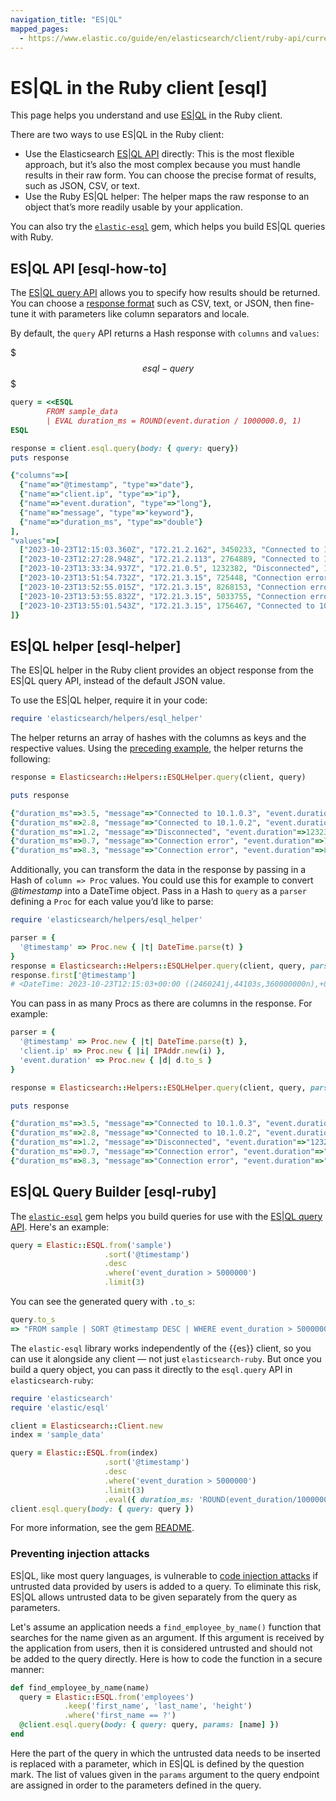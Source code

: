 ```yaml
---
navigation_title: "ES|QL"
mapped_pages:
  - https://www.elastic.co/guide/en/elasticsearch/client/ruby-api/current/esql.html
---
```


# ES|QL in the Ruby client [esql]


This page helps you understand and use [ES|QL](elasticsearch://reference/query-languages/esql.md) in the Ruby client.

There are two ways to use ES|QL in the Ruby client:

* Use the Elasticsearch [ES|QL API](elasticsearch://reference/query-languages/esql/esql-rest.md) directly: This is the most flexible approach, but it’s also the most complex because you must handle results in their raw form. You can choose the precise format of results, such as JSON, CSV, or text.
* Use the Ruby ES|QL helper: The helper maps the raw response to an object that’s more readily usable by your application.

You can also try the [`elastic-esql`](#esql-ruby) gem, which helps you build ES|QL queries with Ruby.

## ES|QL API [esql-how-to]

The [ES|QL query API](https://www.elastic.co/docs/api/doc/elasticsearch/group/endpoint-esql) allows you to specify how results should be returned. You can choose a [response format](docs-content://explore-analyze/query-filter/languages/esql-rest.md#esql-rest-format) such as CSV, text, or JSON, then fine-tune it with parameters like column separators and locale.

By default, the `query` API returns a Hash response with `columns` and `values`:

$$$esql-query$$$

```ruby
query = <<ESQL
        FROM sample_data
        | EVAL duration_ms = ROUND(event.duration / 1000000.0, 1)
ESQL

response = client.esql.query(body: { query: query})
puts response

{"columns"=>[
  {"name"=>"@timestamp", "type"=>"date"},
  {"name"=>"client.ip", "type"=>"ip"},
  {"name"=>"event.duration", "type"=>"long"},
  {"name"=>"message", "type"=>"keyword"},
  {"name"=>"duration_ms", "type"=>"double"}
],
"values"=>[
  ["2023-10-23T12:15:03.360Z", "172.21.2.162", 3450233, "Connected to 10.1.0.3", 3.5],
  ["2023-10-23T12:27:28.948Z", "172.21.2.113", 2764889, "Connected to 10.1.0.2", 2.8],
  ["2023-10-23T13:33:34.937Z", "172.21.0.5", 1232382, "Disconnected", 1.2],
  ["2023-10-23T13:51:54.732Z", "172.21.3.15", 725448, "Connection error", 0.7],
  ["2023-10-23T13:52:55.015Z", "172.21.3.15", 8268153, "Connection error", 8.3],
  ["2023-10-23T13:53:55.832Z", "172.21.3.15", 5033755, "Connection error", 5.0],
  ["2023-10-23T13:55:01.543Z", "172.21.3.15", 1756467, "Connected to 10.1.0.1", 1.8]
]}
```


## ES|QL helper [esql-helper]

The ES|QL helper in the Ruby client provides an object response from the ES|QL query API, instead of the default JSON value.

To use the ES|QL helper, require it in your code:

```ruby
require 'elasticsearch/helpers/esql_helper'
```

The helper returns an array of hashes with the columns as keys and the respective values. Using the [preceding example](#esql-query), the helper returns the following:

```ruby
response = Elasticsearch::Helpers::ESQLHelper.query(client, query)

puts response

{"duration_ms"=>3.5, "message"=>"Connected to 10.1.0.3", "event.duration"=>3450233, "client.ip"=>"172.21.2.162", "@timestamp"=>"2023-10-23T12:15:03.360Z"}
{"duration_ms"=>2.8, "message"=>"Connected to 10.1.0.2", "event.duration"=>2764889, "client.ip"=>"172.21.2.113", "@timestamp"=>"2023-10-23T12:27:28.948Z"}
{"duration_ms"=>1.2, "message"=>"Disconnected", "event.duration"=>1232382, "client.ip"=>"172.21.0.5", "@timestamp"=>"2023-10-23T13:33:34.937Z"}
{"duration_ms"=>0.7, "message"=>"Connection error", "event.duration"=>725448, "client.ip"=>"172.21.3.15", "@timestamp"=>"2023-10-23T13:51:54.732Z"}
{"duration_ms"=>8.3, "message"=>"Connection error", "event.duration"=>8268153, "client.ip"=>"172.21.3.15", "@timestamp"=>"2023-10-23T13:52:55.015Z"}
```

Additionally, you can transform the data in the response by passing in a Hash of `column => Proc` values. You could use this for example to convert *@timestamp* into a DateTime object. Pass in a Hash to `query` as a `parser` defining a `Proc` for each value you’d like to parse:

```ruby
require 'elasticsearch/helpers/esql_helper'

parser = {
  '@timestamp' => Proc.new { |t| DateTime.parse(t) }
}
response = Elasticsearch::Helpers::ESQLHelper.query(client, query, parser: parser)
response.first['@timestamp']
# <DateTime: 2023-10-23T12:15:03+00:00 ((2460241j,44103s,360000000n),+0s,2299161j)>
```

You can pass in as many Procs as there are columns in the response. For example:

```ruby
parser = {
  '@timestamp' => Proc.new { |t| DateTime.parse(t) },
  'client.ip' => Proc.new { |i| IPAddr.new(i) },
  'event.duration' => Proc.new { |d| d.to_s }
}

response = Elasticsearch::Helpers::ESQLHelper.query(client, query, parser: parser)

puts response

{"duration_ms"=>3.5, "message"=>"Connected to 10.1.0.3", "event.duration"=>"3450233", "client.ip"=>#<IPAddr: IPv4:172.21.2.162/255.255.255.255>, "@timestamp"=>#<DateTime: 2023-10-23T12:15:03+00:00 ((2460241j,44103s,360000000n),+0s,2299161j)>}
{"duration_ms"=>2.8, "message"=>"Connected to 10.1.0.2", "event.duration"=>"2764889", "client.ip"=>#<IPAddr: IPv4:172.21.2.113/255.255.255.255>, "@timestamp"=>#<DateTime: 2023-10-23T12:27:28+00:00 ((2460241j,44848s,948000000n),+0s,2299161j)>}
{"duration_ms"=>1.2, "message"=>"Disconnected", "event.duration"=>"1232382", "client.ip"=>#<IPAddr: IPv4:172.21.0.5/255.255.255.255>, "@timestamp"=>#<DateTime: 2023-10-23T13:33:34+00:00 ((2460241j,48814s,937000000n),+0s,2299161j)>}
{"duration_ms"=>0.7, "message"=>"Connection error", "event.duration"=>"725448", "client.ip"=>#<IPAddr: IPv4:172.21.3.15/255.255.255.255>, "@timestamp"=>#<DateTime: 2023-10-23T13:51:54+00:00 ((2460241j,49914s,732000000n),+0s,2299161j)>}
{"duration_ms"=>8.3, "message"=>"Connection error", "event.duration"=>"8268153", "client.ip"=>#<IPAddr: IPv4:172.21.3.15/255.255.255.255>, "@timestamp"=>#<DateTime: 2023-10-23T13:52:55+00:00 ((2460241j,49975s,15000000n),+0s,2299161j)>}
```

## ES|QL Query Builder [esql-ruby]

The [`elastic-esql`](https://github.com/elastic/esql-ruby) gem helps you build queries for use with the [ES|QL query API](elasticsearch://reference/query-languages/esql/esql-rest.md). Here's an example:

```ruby
query = Elastic::ESQL.from('sample')
                     .sort('@timestamp')
                     .desc
                     .where('event_duration > 5000000')
                     .limit(3)
```

You can see the generated query with `.to_s`:

```ruby
query.to_s
=> "FROM sample | SORT @timestamp DESC | WHERE event_duration > 5000000 | LIMIT 3"
```

The `elastic-esql` library works independently of the {{es}} client, so you can use it alongside any client &mdash; not just `elasticsearch-ruby`. But once you build a query object, you can pass it directly to the `esql.query` API in `elasticsearch-ruby`:

```ruby
require 'elasticsearch'
require 'elastic/esql'

client = Elasticsearch::Client.new
index = 'sample_data'

query = Elastic::ESQL.from(index)
                     .sort('@timestamp')
                     .desc
                     .where('event_duration > 5000000')
                     .limit(3)
                     .eval({ duration_ms: 'ROUND(event_duration/1000000.0, 1)' })
client.esql.query(body: { query: query })
```

For more information, see the gem [README](https://github.com/elastic/esql-ruby?tab=readme-ov-file#ruby-esql-query-builder).

### Preventing injection attacks

ES|QL, like most query languages, is vulnerable to [code injection attacks](https://en.wikipedia.org/wiki/Code_injection) if untrusted data provided by users is added to a query. To eliminate this risk, ES|QL allows untrusted data to be given separately from the query as parameters.

Let's assume an application needs a `find_employee_by_name()` function that searches for the name given as an argument. If this argument is received by the application from users, then it is considered untrusted and should not be added to the query directly. Here is how to code the function in a secure manner:

```ruby
def find_employee_by_name(name)
  query = Elastic::ESQL.from('employees')
            .keep('first_name', 'last_name', 'height')
            .where('first_name == ?')
  @client.esql.query(body: { query: query, params: [name] })
end
```

Here the part of the query in which the untrusted data needs to be inserted is replaced with a parameter, which in ES|QL is defined by the question mark. The list of values given in the `params` argument to the query endpoint are assigned in order to the parameters defined in the query.
